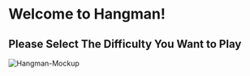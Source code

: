 # Welcome to Hangman!
## Please Select The Difficulty You Want to Play
![Hangman-Mockup](https://github.com/jack125251/Java-Group/blob/main/Hangman/Hangman.png?raw=true)
